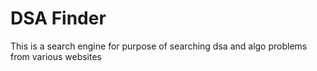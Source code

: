 # DSA Finder
This is a search engine for purpose of searching dsa and algo problems from various websites
